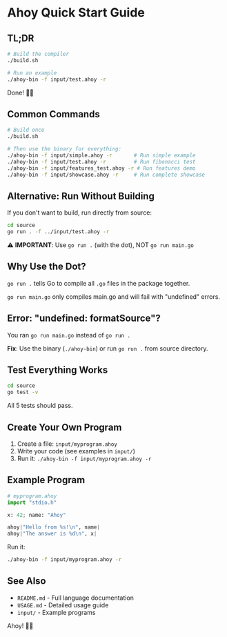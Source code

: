 # Ahoy Quick Start Guide

## TL;DR

```bash
# Build the compiler
./build.sh

# Run an example
./ahoy-bin -f input/test.ahoy -r
```

Done! 🏴‍☠️

## Common Commands

```bash
# Build once
./build.sh

# Then use the binary for everything:
./ahoy-bin -f input/simple.ahoy -r       # Run simple example
./ahoy-bin -f input/test.ahoy -r         # Run fibonacci test
./ahoy-bin -f input/features_test.ahoy -r # Run features demo
./ahoy-bin -f input/showcase.ahoy -r     # Run complete showcase
```

## Alternative: Run Without Building

If you don't want to build, run directly from source:

```bash
cd source
go run . -f ../input/test.ahoy -r
```

⚠️ **IMPORTANT**: Use `go run .` (with the dot), NOT `go run main.go`

## Why Use the Dot?

`go run .` tells Go to compile all `.go` files in the package together.

`go run main.go` only compiles main.go and will fail with "undefined" errors.

## Error: "undefined: formatSource"?

You ran `go run main.go` instead of `go run .`

**Fix**: Use the binary (`./ahoy-bin`) or run `go run .` from source directory.

## Test Everything Works

```bash
cd source
go test -v
```

All 5 tests should pass.

## Create Your Own Program

1. Create a file: `input/myprogram.ahoy`
2. Write your code (see examples in `input/`)
3. Run it: `./ahoy-bin -f input/myprogram.ahoy -r`

## Example Program

```python
# myprogram.ahoy
import "stdio.h"

x: 42; name: "Ahoy"

ahoy|"Hello from %s!\n", name|
ahoy|"The answer is %d\n", x|
```

Run it:
```bash
./ahoy-bin -f input/myprogram.ahoy -r
```

## See Also

- `README.md` - Full language documentation
- `USAGE.md` - Detailed usage guide  
- `input/` - Example programs

Ahoy! 🏴‍☠️
